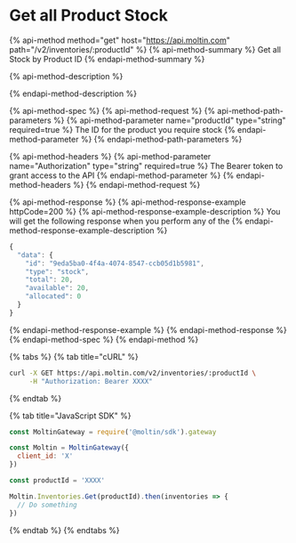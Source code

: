 # Get all Product Stock

{% api-method method="get" host="https://api.moltin.com" path="/v2/inventories/:productId" %}
{% api-method-summary %}
Get all Stock by Product ID
{% endapi-method-summary %}

{% api-method-description %}

{% endapi-method-description %}

{% api-method-spec %}
{% api-method-request %}
{% api-method-path-parameters %}
{% api-method-parameter name="productId" type="string" required=true %}
The ID for the product you require stock
{% endapi-method-parameter %}
{% endapi-method-path-parameters %}

{% api-method-headers %}
{% api-method-parameter name="Authorization" type="string" required=true %}
The Bearer token to grant access to the API
{% endapi-method-parameter %}
{% endapi-method-headers %}
{% endapi-method-request %}

{% api-method-response %}
{% api-method-response-example httpCode=200 %}
{% api-method-response-example-description %}
You will get the following response when you perform any of the
{% endapi-method-response-example-description %}

```javascript
{
  "data": {
    "id": "9eda5ba0-4f4a-4074-8547-ccb05d1b5981",
    "type": "stock",
    "total": 20,
    "available": 20,
    "allocated": 0
  }
}
```
{% endapi-method-response-example %}
{% endapi-method-response %}
{% endapi-method-spec %}
{% endapi-method %}

{% tabs %}
{% tab title="cURL" %}
```bash
curl -X GET https://api.moltin.com/v2/inventories/:productId \
     -H "Authorization: Bearer XXXX"
```
{% endtab %}

{% tab title="JavaScript SDK" %}
```javascript
const MoltinGateway = require('@moltin/sdk').gateway

const Moltin = MoltinGateway({
  client_id: 'X'
})

const productId = 'XXXX'

Moltin.Inventories.Get(productId).then(inventories => {
  // Do something
})
```
{% endtab %}
{% endtabs %}

